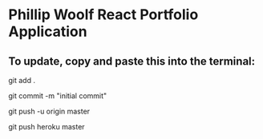 # Phillip Woolf React Portfolio Application

## To update, copy and paste this into the terminal:

git add .

git commit -m "initial commit"

git push -u origin master

git push heroku master
